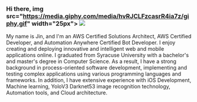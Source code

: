 ### Hi there, img src="https://media.giphy.com/media/hvRJCLFzcasrR4ia7z/giphy.gif" width="25px"> ![](https://visitor-badge.glitch.me/badge?page_id=ztanruan.ztanruan)


My name is Jin, and I'm an AWS Certified Solutions Architect, AWS Certified Developer, and Automation Anywhere Certified Bot Developer. I enjoy creating and deploying innovative and intelligent web and mobile applications online. I graduated from Syracuse University with a bachelor's and master's degree in Computer Science. As a result, I have a strong background in process-oriented software development, implementing and testing complex applications using various programming languages and frameworks. In addition, I have extensive experience with iOS Development, Machine learning, YoloV3 Darknet53 image recognition technology, Automation tools, and Cloud architecture.

<!--
**ztanruan/ztanruan** is a ✨ _special_ ✨ repository because its `README.md` (this file) appears on your GitHub profile.

Here are some ideas to get you started:

- 🔭 I’m currently working at Amazon Web Services as Solutions Architect
- 🌱 I’m currently learning blockchain and smart contract technologies
- 👯 I’m looking to collaborate on new ideas for mobile applications
- 📫 How to reach me:
  jtanruan@gmail.com

- 📝[Resume](https://ztanruan.com/resume.pdf)

- ⚡ Fun fact: 
      - Speak three languages (Spanish, Chinese and English)
      - Joined selected concord dawn - US Air Force Cybersecurity Lab
      - Confounded Itemize, an online dashboard to upload register online purchases

-->
